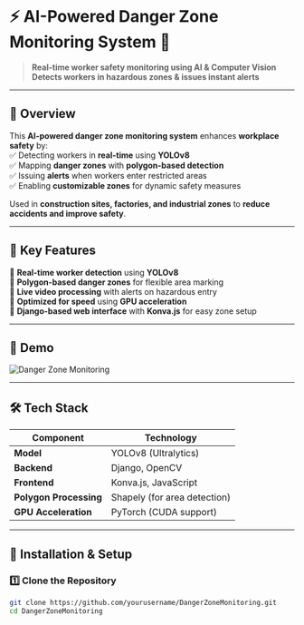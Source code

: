 # ⚡ AI-Powered Danger Zone Monitoring System 🚀

> **Real-time worker safety monitoring using AI & Computer Vision**  
> **Detects workers in hazardous zones & issues instant alerts**  



---

## 🧠 **Overview**
This **AI-powered danger zone monitoring system** enhances **workplace safety** by:  
✅ Detecting workers in **real-time** using **YOLOv8**  
✅ Mapping **danger zones** with **polygon-based detection**  
✅ Issuing **alerts** when workers enter restricted areas  
✅ Enabling **customizable zones** for dynamic safety measures  

Used in **construction sites, factories, and industrial zones** to **reduce accidents and improve safety**.  

---

## 🎯 **Key Features**
🔹 **Real-time worker detection** using **YOLOv8**  
🔹 **Polygon-based danger zones** for flexible area marking  
🔹 **Live video processing** with alerts on hazardous entry  
🔹 **Optimized for speed** using **GPU acceleration**  
🔹 **Django-based web interface** with **Konva.js** for easy zone setup  

---

## 📸 **Demo**
![Danger Zone Monitoring](assets/demo.png)  <!-- Replace with actual demo image -->

---

## 🛠️ **Tech Stack**
| Component        | Technology |
|-----------------|------------|
| **Model**       | YOLOv8 (Ultralytics) |
| **Backend**     | Django, OpenCV |
| **Frontend**    | Konva.js, JavaScript |
| **Polygon Processing** | Shapely (for area detection) |
| **GPU Acceleration** | PyTorch (CUDA support) |

---

## 🚀 **Installation & Setup**
### **1️⃣ Clone the Repository**
```bash
git clone https://github.com/yourusername/DangerZoneMonitoring.git
cd DangerZoneMonitoring
